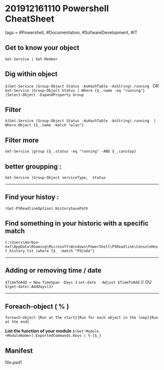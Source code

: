 # 201912161110 Powershell CheatSheet
tags = #Powershell, #Documentation, #SofwareDevelopment, #IT


## Get to know your object
`Get-Service | Get-Member`


## Dig within object 
`$(Get-Service |Group-Object Status -AsHashTable -AsString).running `
OR 
`Get-Service |Group-Object Status | Where {$_.name -eq "running"} |Select-Object -ExpandProperty Group`


## Filter 
`$(Get-Service |Group-Object Status -AsHashTable -AsString).running  | Where-Object {$_.name -match "wlan"}`

## Filter more
`Get-Service |group {$_.status -eq "running" -AND $_.canstop}`


## better groupping :
`Get-Service |Group-Object serviceType,  Status`


-----
## Find your histoy :
`(Get-PSReadlineOption).HistorySavePath`

## Find something in your historic with a specific match
`C:\Users\morboa-ext\AppData\Roaming\Microsoft\Windows\PowerShell\PSReadline\ConsoleHost_history.txt |where {$_ -match "PSCode"}`
 
 
-------
## Adding or removing time / date
`$TimeToAdd = New-TimeSpan -Days 3`
`set-date  -Adjust $TimeToAdd`
// OU
`$(get-date).AddDays(3)`


----------------

## Foreach-object ( % )
`foreach-object {Run at the start}{Run for each object in the loop}{Run at the end}`

**List the function of your module** 
`$(Get-Module <ModuleName>).ExportedCommands.Keys | % {$_}`


## Manifest

file.psd1